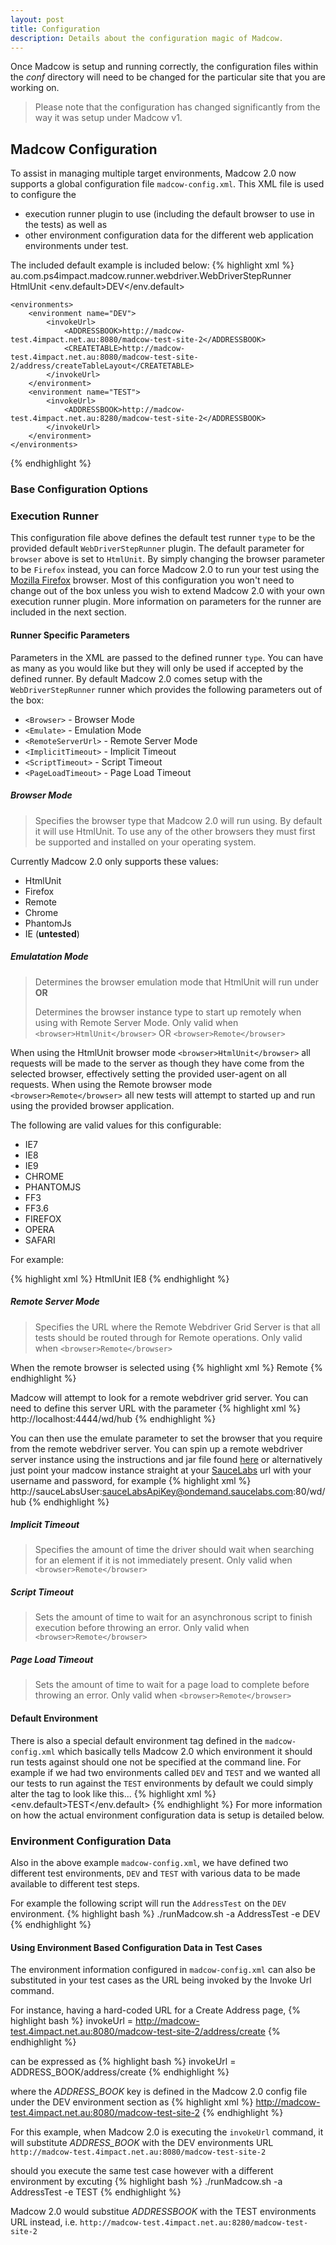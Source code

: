 ```yaml
---
layout: post
title: Configuration
description: Details about the configuration magic of Madcow.
---
```


Once Madcow is setup and running correctly, the configuration files within the _conf_ directory will need to be changed for the particular site that you are working on.
>Please note that the configuration has changed significantly from the way it was setup under Madcow v1.

## Madcow Configuration
To assist in managing multiple target environments, Madcow 2.0 now supports a global configuration file `madcow-config.xml`. This XML file is used to configure the
- execution runner plugin to use (including the default browser to use in the tests) as well as
- other environment configuration data for the different web application environments under test.

The included default example is included below:
{% highlight xml %}
<madcow>
    <execution>
        <runner>
            <type>au.com.ps4impact.madcow.runner.webdriver.WebDriverStepRunner</type>
            <parameters>
                <!--<browser>Firefox</browser>-->
                <browser>HtmlUnit</browser>
            </parameters>
        </runner>
        <env.default>DEV</env.default>
    </execution>

    <environments>
        <environment name="DEV">
            <invokeUrl>
                <ADDRESSBOOK>http://madcow-test.4impact.net.au:8080/madcow-test-site-2</ADDRESSBOOK>
                <CREATETABLE>http://madcow-test.4impact.net.au:8080/madcow-test-site-2/address/createTableLayout</CREATETABLE>
            </invokeUrl>
        </environment>
        <environment name="TEST">
            <invokeUrl>
                <ADDRESSBOOK>http://madcow-test.4impact.net.au:8280/madcow-test-site-2</ADDRESSBOOK>
            </invokeUrl>
        </environment>
    </environments>
</madcow>
{% endhighlight %}

### Base Configuration Options

### Execution Runner
This configuration file above defines the default test runner `type` to be the provided default `WebDriverStepRunner` plugin. The default parameter for `browser` above is set to `HtmlUnit`. By simply changing the browser parameter to be `Firefox` instead, you can force Madcow 2.0 to run your test using the [Mozilla Firefox](http://www.getfirefox.com) browser.  Most of this configuration you won't need to change out of the box unless you wish to extend Madcow 2.0 with your own execution runner plugin. More information on parameters for the runner are included in the next section.

#### Runner Specific Parameters
Parameters in the XML are passed to the defined runner `type`. You can have as many as you would like but they will only be used if accepted by the defined runner. By default Madcow 2.0 comes setup with the `WebDriverStepRunner` runner which provides the following parameters out of the box: 
*   `<Browser>` - Browser Mode
*   `<Emulate>` - Emulation Mode
*   `<RemoteServerUrl>` - Remote Server Mode
*   `<ImplicitTimeout>` - Implicit Timeout
*   `<ScriptTimeout>` - Script Timeout
*   `<PageLoadTimeout>` - Page Load Timeout


##### Browser Mode
> Specifies the browser type that Madcow 2.0 will run using. By default it will use HtmlUnit. 
> To use any of the other browsers they must first be supported and installed on your operating system.

Currently Madcow 2.0 only supports these values:
*   HtmlUnit
*   Firefox
*   Remote
*   Chrome
*   PhantomJs
*   IE (**untested**)



##### Emulatation Mode
> Determines the browser emulation mode that HtmlUnit will run under **OR** 
>
> Determines the browser instance type to start up remotely when using with Remote Server Mode. Only valid when `<browser>HtmlUnit</browser>` OR `<browser>Remote</browser>`

When using the HtmlUnit browser mode `<browser>HtmlUnit</browser>` all requests will be made to the server as though they have come from the selected browser, effectively setting the provided user-agent on all requests. 
When using the Remote browser mode `<browser>Remote</browser>` all new tests will attempt to started up and run using the provided browser application. 

The following are valid values for this configurable:
*   IE7
*   IE8
*   IE9
*   CHROME
*   PHANTOMJS
*   FF3
*   FF3.6
*   FIREFOX
*   OPERA
*   SAFARI

For example:

{% highlight xml %}
<parameters>
     <browser>HtmlUnit</browser>
     <emulate>IE8</emulate>
</parameters>
{% endhighlight %}    


##### Remote Server Mode
> Specifies the URL where the Remote Webdriver Grid Server is that all tests should be routed through for Remote operations. Only valid when `<browser>Remote</browser>`

When the remote browser is selected using
{% highlight xml %}
<browser>Remote</browser>
{% endhighlight %}

Madcow will attempt to look for a remote webdriver grid server.
You can need to define this server URL with the parameter
{% highlight xml %}
<remoteServerUrl>http://localhost:4444/wd/hub</remoteServerUrl>
{% endhighlight %}

You can then use the emulate parameter to set the browser that you require from the remote webdriver server.
You can spin up a remote webdriver server instance using the instructions and jar file found <a href="http://code.google.com/p/selenium/wiki/RemoteWebDriverServer" target="_blank">here</a> or alternatively just point your madcow instance straight at your <a href="http://www.saucelabs.com" target="_blank">SauceLabs</a> url with your username and password, for example
{% highlight xml %}
<remoteServerUrl>http://sauceLabsUser:sauceLabsApiKey@ondemand.saucelabs.com:80/wd/hub</remoteServerUrl>
{% endhighlight %}


##### Implicit Timeout
> Specifies the amount of time the driver should wait when searching for an element if it is not immediately present. Only valid when `<browser>Remote</browser>`

##### Script Timeout
> Sets the amount of time to wait for an asynchronous script to finish execution before throwing an error. Only valid when `<browser>Remote</browser>`

##### Page Load Timeout
> Sets the amount of time to wait for a page load to complete before throwing an error. Only valid when `<browser>Remote</browser>`




#### Default Environment
There is also a special default environment tag defined in the `madcow-config.xml` which basically tells Madcow 2.0 which environment it should run tests against should one not be specified at the command line.
For example if we had two environments called `DEV` and `TEST` and we wanted all our tests to run against the `TEST` environments by default we could simply alter the tag to look like this...
{% highlight xml %}
<env.default>TEST</env.default>
{% endhighlight %}
For more information on how the actual environment configuration data is setup is detailed below.

### Environment Configuration Data
Also in the above example `madcow-config.xml`, we have defined two different test environments, `DEV` and `TEST` with various data to be made available to different test steps.

For example the following script will run the `AddressTest` on the `DEV` environment.
{% highlight bash %}
 ./runMadcow.sh -a AddressTest -e DEV
{% endhighlight %}


#### Using Environment Based Configuration Data in Test Cases
The environment information configured in `madcow-config.xml` can also be substituted in your test cases as the URL being invoked by the Invoke Url command.

For instance, having a hard-coded URL for a Create Address page,
{% highlight bash %}
invokeUrl = http://madcow-test.4impact.net.au:8080/madcow-test-site-2/address/create
{% endhighlight %}

can be expressed as
{% highlight bash %}
invokeUrl = ADDRESS_BOOK/address/create
{% endhighlight %}

where the _ADDRESS_BOOK_ key is defined in the Madcow 2.0 config file under the DEV environment section as
{% highlight xml %}
<environment name="DEV">
   <invokeUrl>
       <ADDRESSBOOK>http://madcow-test.4impact.net.au:8080/madcow-test-site-2</ADDRESSBOOK>
   </invokeUrl>
</environment>
{% endhighlight %}

For this example, when Madcow 2.0 is executing the `invokeUrl` command, it will substitute _ADDRESS_BOOK_ with the DEV environments URL `http://madcow-test.4impact.net.au:8080/madcow-test-site-2`

should you execute the same test case however with a different environment by excuting
{% highlight bash %}
./runMadcow.sh -a AddressTest -e TEST
{% endhighlight %}

Madcow 2.0 would substitue _ADDRESSBOOK_ with the TEST environments URL instead, i.e. `http://madcow-test.4impact.net.au:8280/madcow-test-site-2`
